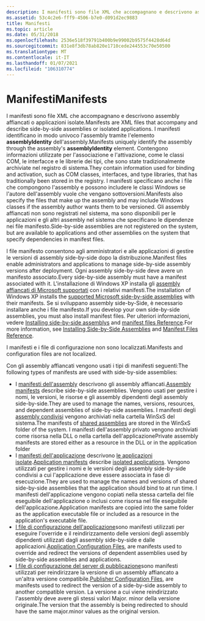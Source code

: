 ```yaml
---
description: I manifesti sono file XML che accompagnano e descrivono assembly affiancati o applicazioni isolate.
ms.assetid: 53c4c2e6-fff9-4506-b7e0-d091d2ec9883
title: Manifesti
ms.topic: article
ms.date: 05/31/2018
ms.openlocfilehash: 2536e518f39791b400b9e99002b9575f4428d64d
ms.sourcegitcommit: 831e8f3db78ab820e1710cede244553c70e50500
ms.translationtype: MT
ms.contentlocale: it-IT
ms.lasthandoff: 01/07/2021
ms.locfileid: "106310774"
---
```

# <a name="manifests"></a><span data-ttu-id="66197-103">Manifesti</span><span class="sxs-lookup"><span data-stu-id="66197-103">Manifests</span></span>

<span data-ttu-id="66197-104">I manifesti sono file XML che accompagnano e descrivono assembly affiancati o applicazioni isolate.</span><span class="sxs-lookup"><span data-stu-id="66197-104">Manifests are XML files that accompany and describe side-by-side assemblies or isolated applications.</span></span> <span data-ttu-id="66197-105">I manifesti identificano in modo univoco l'assembly tramite l'elemento **assemblyIdentity** dell'assembly.</span><span class="sxs-lookup"><span data-stu-id="66197-105">Manifests uniquely identify the assembly through the assembly's **assemblyIdentity** element.</span></span> <span data-ttu-id="66197-106">Contengono informazioni utilizzate per l'associazione e l'attivazione, come le classi COM, le interfacce e le librerie dei tipi, che sono state tradizionalmente archiviate nel registro di sistema.</span><span class="sxs-lookup"><span data-stu-id="66197-106">They contain information used for binding and activation, such as COM classes, interfaces, and type libraries, that has traditionally been stored in the registry.</span></span> <span data-ttu-id="66197-107">I manifesti specificano anche i file che compongono l'assembly e possono includere le classi Windows se l'autore dell'assembly vuole che vengano sottoversioni.</span><span class="sxs-lookup"><span data-stu-id="66197-107">Manifests also specify the files that make up the assembly and may include Windows classes if the assembly author wants them to be versioned.</span></span> <span data-ttu-id="66197-108">Gli assembly affiancati non sono registrati nel sistema, ma sono disponibili per le applicazioni e gli altri assembly nel sistema che specificano le dipendenze nei file manifesto.</span><span class="sxs-lookup"><span data-stu-id="66197-108">Side-by-side assemblies are not registered on the system, but are available to applications and other assemblies on the system that specify dependencies in manifest files.</span></span>

<span data-ttu-id="66197-109">I file manifesto consentono agli amministratori e alle applicazioni di gestire le versioni di assembly side-by-side dopo la distribuzione.</span><span class="sxs-lookup"><span data-stu-id="66197-109">Manifest files enable administrators and applications to manage side-by-side assembly versions after deployment.</span></span> <span data-ttu-id="66197-110">Ogni assembly side-by-side deve avere un manifesto associato.</span><span class="sxs-lookup"><span data-stu-id="66197-110">Every side-by-side assembly must have a manifest associated with it.</span></span> <span data-ttu-id="66197-111">L'installazione di Windows XP installa gli [assembly affiancati di Microsoft supportati](supported-microsoft-side-by-side-assemblies.md) con i relativi manifesti.</span><span class="sxs-lookup"><span data-stu-id="66197-111">The installation of Windows XP installs the [supported Microsoft side-by-side assemblies](supported-microsoft-side-by-side-assemblies.md) with their manifests.</span></span> <span data-ttu-id="66197-112">Se si sviluppano assembly side-by-Side, è necessario installare anche i file manifesto.</span><span class="sxs-lookup"><span data-stu-id="66197-112">If you develop your own side-by-side assemblies, you must also install manifest files.</span></span> <span data-ttu-id="66197-113">Per ulteriori informazioni, vedere [Installing side-by-side assemblys](installing-side-by-side-assemblies.md) and [manifest files Reference](manifest-files-reference.md).</span><span class="sxs-lookup"><span data-stu-id="66197-113">For more information, see [Installing Side-by-Side Assemblies](installing-side-by-side-assemblies.md) and [Manifest Files Reference](manifest-files-reference.md).</span></span>

<span data-ttu-id="66197-114">I manifesti e i file di configurazione non sono localizzati.</span><span class="sxs-lookup"><span data-stu-id="66197-114">Manifests and configuration files are not localized.</span></span>

<span data-ttu-id="66197-115">Con gli assembly affiancati vengono usati i tipi di manifesti seguenti:</span><span class="sxs-lookup"><span data-stu-id="66197-115">The following types of manifests are used with side-by-side assemblies:</span></span>

-   <span data-ttu-id="66197-116">I [manifesti dell'assembly](assembly-manifests.md) descrivono gli assembly affiancati.</span><span class="sxs-lookup"><span data-stu-id="66197-116">[Assembly manifests](assembly-manifests.md) describe side-by-side assemblies.</span></span> <span data-ttu-id="66197-117">Vengono usati per gestire i nomi, le versioni, le risorse e gli assembly dipendenti degli assembly side-by-side.</span><span class="sxs-lookup"><span data-stu-id="66197-117">They are used to manage the names, versions, resources, and dependent assemblies of side-by-side assemblies.</span></span> <span data-ttu-id="66197-118">I manifesti degli [assembly condivisi](/windows/desktop/Msi/shared-assemblies) vengono archiviati nella cartella WinSxS del sistema.</span><span class="sxs-lookup"><span data-stu-id="66197-118">The manifests of [shared assemblies](/windows/desktop/Msi/shared-assemblies) are stored in the WinSxS folder of the system.</span></span> <span data-ttu-id="66197-119">I manifesti dell'assembly privato vengono archiviati come risorsa nella DLL o nella cartella dell'applicazione</span><span class="sxs-lookup"><span data-stu-id="66197-119">Private assembly manifests are stored either as a resource in the DLL or in the application folder</span></span>
-   <span data-ttu-id="66197-120">I [manifesti dell'applicazione](application-manifests.md) descrivono [le applicazioni isolate](isolated-applications.md).</span><span class="sxs-lookup"><span data-stu-id="66197-120">[Application manifests](application-manifests.md) describe [isolated applications](isolated-applications.md).</span></span> <span data-ttu-id="66197-121">Vengono utilizzati per gestire i nomi e le versioni degli assembly side-by-side condivisi a cui l'applicazione deve essere associata in fase di esecuzione.</span><span class="sxs-lookup"><span data-stu-id="66197-121">They are used to manage the names and versions of shared side-by-side assemblies that the application should bind to at run time.</span></span> <span data-ttu-id="66197-122">I manifesti dell'applicazione vengono copiati nella stessa cartella del file eseguibile dell'applicazione o inclusi come risorsa nel file eseguibile dell'applicazione.</span><span class="sxs-lookup"><span data-stu-id="66197-122">Application manifests are copied into the same folder as the application executable file or included as a resource in the application's executable file.</span></span>
-   <span data-ttu-id="66197-123">[I file di configurazione dell'applicazione](application-configuration-files.md)sono manifesti utilizzati per eseguire l'override e il reindirizzamento delle versioni degli assembly dipendenti utilizzati dagli assembly side-by-side e dalle applicazioni.</span><span class="sxs-lookup"><span data-stu-id="66197-123">[Application Configuration Files](application-configuration-files.md), are manifests used to override and redirect the versions of dependent assemblies used by side-by-side assemblies and applications.</span></span>
-   <span data-ttu-id="66197-124">[I file di configurazione del server di pubblicazione](publisher-configuration-files.md)sono manifesti utilizzati per reindirizzare la versione di un assembly affiancato a un'altra versione compatibile.</span><span class="sxs-lookup"><span data-stu-id="66197-124">[Publisher Configuration Files](publisher-configuration-files.md), are manifests used to redirect the version of a side-by-side assembly to another compatible version.</span></span> <span data-ttu-id="66197-125">La versione a cui viene reindirizzato l'assembly deve avere gli stessi valori Major. minor della versione originale.</span><span class="sxs-lookup"><span data-stu-id="66197-125">The version that the assembly is being redirected to should have the same major.minor values as the original version.</span></span>

 

 
